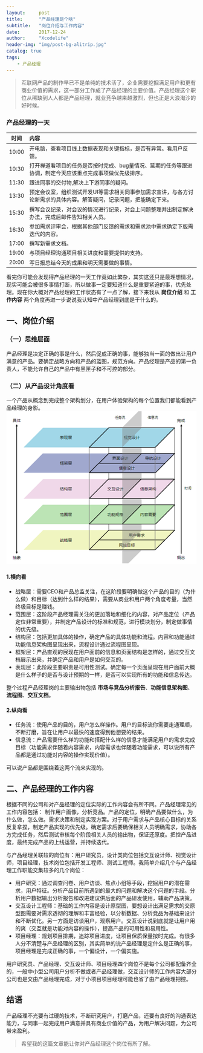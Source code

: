 ```yaml
---
layout:     post
title:      "产品经理是个啥"
subtitle:   "岗位介绍与工作内容"
date:       2017-12-24
author:     "Xcodelife"
header-img: "img/post-bg-alitrip.jpg"
catalog: true
tags:
    - 产品经理
---
```

> 互联网产品的制作早已不是单纯的技术活了，企业需要挖掘满足用户和更有商业价值的需求，这一部分工作成了产品经理的主要价值。产品经理这个职位从稀缺到人人都是产品经理，就业竞争越来越激烈，但也正是大浪淘沙的好时候。

### 产品经理的一天

| 时间 | 内容 | 
|:-:|:-|
| 10:00 |开电脑，查看项目线上数据表现和关键指标，是否有异常。看用户反馈。|
| 10:30 |打开禅道看项目的任务是否按时完成、bug量情况、延期的任务等跟进协调，制定今天应该重点完成事项做优先级排序。|
| 11:30 |跟进同事的交付物,解决上下游同事的疑问。|
| 13:30 |预定会议室，组织测试开发UI等需求相关同事参加需求宣讲，与各方讨论新需求的具体内容。解答疑问，记录问题，把能确定下来。|
| 15:30 |撰写会议纪录，对会议的情况进行纪录，对会上问题整理并出制定解决办法，完成后邮件告知相关人员。|
| 16:30 |参加需求评审会，根据其他部门反馈的需求和需求池中需求确定下版需迭代的内容。|
| 17:00 |撰写新需求文档。|
| 19:00 |与项目经理沟通项目相关进度和需要提供的支持。|
| 20:00 |写日报总结今天的成果和明天需要做的事情。|

看完你可能会发现得产品经理的一天工作竟如此繁杂，其实这还只是最理想情况，现实可能会被很多事情打断，所以做事一定要知道什么是重要紧迫的事，优先处理。现在你大概对产品经理的工作状态有了一点了解，接下来我从 **岗位介绍** 和 **工作内容** 两个角度再进一步说说我认知中产品经理到底是干什么的。

## 一、岗位介绍

### （一）思维层面
产品经理是决定正确的事是什么，然后促成正确的事，能够独当一面的做出让用户满意的产品。要确定战略方向和产品的蓝图，规范方向。产品经理是产品的第一负责人，不能允许自己的产品中有黑匣子和不可控的部分。

### （二）从产品设计角度看
一个产品从概念到完成整个架构划分，在用户体验架构的每个位置我们都能看到产品经理的身影。
![图：用户体验架构](/img/in-post/用户体验架构.png)
#### 1.横向看
* 战略层：需要CEO和产品总监关注，在这阶段要明确做这个产品的目的（为什么做）和目标（达到什么样的结果），需要从商业和用户两个角度考量，当然终极目标是赚钱。
* 范围层：这阶段产品经理需关注的更加落地和细化的内容，对产品定位（产品定位非常重要），并制定产品设计的标准和规范，进行模块划分，制定做事情的优先级。
* 结构层：包括更加具体的操作，确定产品的具体功能和流程。内容和功能通过功能信息架构图呈现出来，流程设计通过流程图呈现。
* 框架层：产品直观的展现在用户面前的信息和页面结构是怎样的，通过交互文档展示出来，并确定产品和用户是如何交互的。
* 表现层：此阶段主要职责是可用性测试。确定每一个页面呈现在用户面前大概是什么样子的是否与设计预期的一样，是否可以实现所有的功能和信息传达。

整个过程产品经理岗的主要输出物包括 **市场与竞品分析报告**、**功能信息架构图**、**流程图**、**交互文档**。

#### 2.纵向看
* 任务流：使用产品的目的，用户怎么样操作。用户的目标流你需要走通理顺，不断打磨，旨在让用户以最快的速度得到他想要的结果。
* 信息流：产品需要什么样的功能和搭配什么样的信息才能满足用户的需求完成目标（功能需求伴随着内容需求，内容需求也伴随着功能需求，可以说所有产品都是通过功能对内容的操作实现价值）。

可以说产品都是围绕着这两个流来实现的。

## 二、产品经理的工作内容
根据不同的公司和对产品经理的定位实际的工作内容会有所不同。产品经理常见的工作内容包括：
制作用户画像，分析竞品。产品的定位，明确产品要做什么，为什么做，怎么做。需求决策和制定实现方案。对于用户需求与产品核心目标的关系反复拿捏，制定产品实现的优先级。确定需求后要确保相关人员明确需求，协助各方完成任务，然后测试审核每个阶段相关人员的输出物，保证还原度。把控产品进度，最终完成产品的上线运营，并持续迭代。

与产品经理关联较的岗位有：用户研究员，设计类岗位包括交互设计师、视觉设计师，项目经理，技术岗位包括开发工程师、测试工程师。我简单介绍几个与产品经理工作职能交集较多的几个岗位：

* 用户研究：通过调查问卷、用户访谈、焦点小组等手段，挖掘用户的潜在需求，用户特征。分析产品目前所遇到的最大的问题和解决这个问题的手段。分析用户数据输出分析报告和改进建议供后面的产品研发使用，辅助产品决策。
* 交互设计工程师：基础的工作内容是设计原型图，要想设计出满足需求的交原型图需要对需求透彻的理解和丰富经验，以分析数据、分析竞品为基础来设计和不断优化。另一方面是访谈用户，观察用户。交互设计说到底就是让用户用的爽（交互就是功能对内容的操作），提高产品的可用性和易用性。
* 项目经理：规划项目排期，追踪项目进度，让项目保质保量按时完成。有很多人分不清楚与产品经理的区别，其实简单的说产品经理是定什么是正确的事，项目经理是完成正确的事，一个偏设计，一个偏实施。

用户研究员、产品经理、交互设计师、项目经理四个岗位不是每个公司都配备齐全的，一般中小型公司用户分析不做或者产品经理做，交互设计师的工作内容大部分公司也是交由产品经理完成，对于小项目项目经理可能也省了由产品经理把控。
## 结语
产品经理不光要有过硬的技术，不断研究用户，打磨产品，还要有良好的沟通表达能力，与同事一起完成用户满意并具有商业价值的产品，为用户解决问题，为公司带来盈利。

> 希望我的这篇文章能让你对产品经理这个岗位有所了解。




